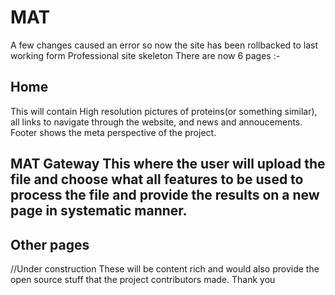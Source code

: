 <h1>MAT</h1> 
A few changes caused an error so now the site has been rollbacked to last working form
Professional site skeleton
There are now 6 pages :-
<h2>Home</h2>
    This will contain High resolution pictures of proteins(or something similar), all links to navigate through the website, and news and annoucements. Footer shows the meta perspective of the project. 
<h2>MAT Gateway
    This where the user will upload the file and choose what all features to be used to process the file and provide the results on a new page in systematic manner.
<h2>Other pages</h2>   //Under construction
    These will be content rich and would also provide the open source stuff that the project contributors made.
Thank you
    
